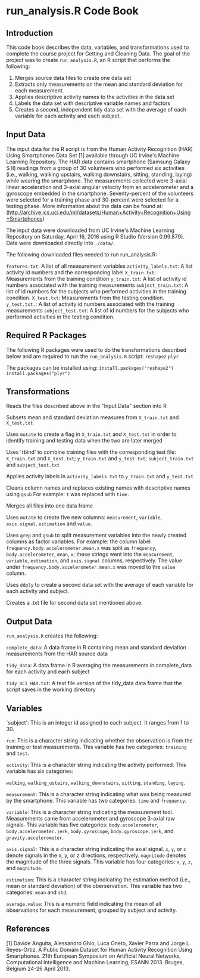 # run_analysis.R Code Book

## Introduction

This code book describes the data, variables, and transformations used to
complete the course project for Getting and Cleaning Data. The goal of the 
project was to create `run_analysis.R`, an R script that performs the
following:

1. Merges source data files to create one data set
2. Extracts only measurements on the mean and standard deviation for each measurement.
3. Applies descriptive activity names to the activities in the data set
4. Labels the data set with descriptive variable names and factors
5. Creates a second, independent tidy data set with the average of each variable for each activity and each subject.

## Input Data

The input data for the R script is from the Human Activity Recognition (HAR) Using Smartphones Data Set [1] available through UC Irvine's Machine Learning Repository. The HAR data contains smartphone (Samsung Galaxy S II) readings from a group of 30 volunteers who performed six activities (i.e., walking, walking upstairs, walking downstairs, sitting, standing, laying) while wearing the smartphone. The measurements collected were 3-axial linear acceleration and 3-axial angular velocity from an accelerometer and a gyroscope embedded in the smartphone. Seventy-percent of the volunteers were selected for a training phase and 30-percent were selected for a testing phase. More information about the data can be found at: (http://archive.ics.uci.edu/ml/datasets/Human+Activity+Recognition+Using+Smartphones)

The input data were downloaded from UC Irvine's Machine Learning Repository on Saturday, April 16, 2016 using R Studio (Version 0.99.879). Data were downloaded directly into `./data/`.

The following downloaded files needed to run run_analysis.R:

`features.txt`: A list of all measurement variables
`activity_labels.txt`: A list activity id numbers and the corresponding label
`X_train.txt`: Measurements from the training condition
`y_train.txt`: A list of activity id numbers associated with the training measurements
`subject_train.txt`: A list of id numbers for the subjects who performed activities in the training condition. 
`X_test.txt`: Measurements from the testing condition.
`y_test.txt.`: A list of activity id numbers associated with the training measurements
`subject_test.txt`: A list of id numbers for the subjects who performed activities in the testing condition.  

## Required R Packages

The following R packages were used to do the transformations described below and are required to run the `run_analysis.R` script: `reshape2` `plyr`

The packages can be installed using: `install.packages("reshape2")`
                                     `install.packages("plyr")`

## Transformations

Reads the files described above in the "Input Data" section into R

Subsets mean and standard deviation measures from `X_train.txt` and `X_test.txt`

Uses `mutate` to create a flag in `X_train.txt` and `X_test.txt` in order to identify training and testing data when the two are later merged

Uses 'rbind' to combine training files with the corresponding test file: `X_train.txt` and `X_test.txt`; `y_train.txt` and `y_test.txt`; `subject_train.txt` and `subject_test.txt`

Applies activity labels in `activity_labels.txt` to `y_train.txt` and `y_test.txt`

Cleans column names and replaces existing names with descriptive names using `gsub`
  For example: `t` was replaced with `time.`

Merges all files into one data frame

Uses `mutate` to create five new columns: `measurement`, `variable`, `axis.signal`, `estimation` and `value`.

Uses `grep` and `gsub` to split measurement variables into the newly created columns as factor variables. 
  For example: the column label `frequency.body.accelerometer.mean.x` was split as `frequency`, `body.accelerometer`, `mean`, `x`; these strings went into    the `measurement`, `variable`, `estimation`, and `axis.signal` columns, respectively. The   value under `frequency.body.accelerometer.mean.x` was moved to   the `value` column.

Uses `ddply` to create a second data set with the average of each variable for each activity and subject.

Creates a .txt file for second data set mentioned above.

## Output Data

`run_analysis.R` creates the following:

  `complete_data`: A data frame in R containing mean and standard deviation 
                   measurements from the HAR source data 

  `tidy_data`: A data frame in R averaging the measurements in complete_data
               for each activity and each subject
                 
  `tidy_UCI_HAR.txt`: A text file version of the tidy_data data frame that the 
                      script saves in the working directory

## Variables

`subject': This is an integer id assigned to each subject. It ranges from 1 to 30.

`run`: This is a character string indicating whether the observation is from the training or test measurements. This variable has two categories: `training` and `test`. 

`activity`: This is a character string indicating the activity performed. This variable has six categories: 

`walking`, `walking_ustairs`, `walking_downstairs`, `sitting`, `standing`, `laying`. 

`measurement`: This is a character string indicating what was being measured by the smartphone. This variable has two categories: `time` and `frequency`.

`variable`: This is a character string indicating the measurement tool. Measurements came from accelerometer and gyroscope 3-axial raw signals. This variable has five categories: `body.accelerometer`, `body.accelerometer.jerk`, `body.gyroscope`, `body.gyroscope.jerk`, and `gravity.accelerometer`.

`axis.signal`: This is a character string indicating the axial signal. `x`, `y`, or `z` denote signals in the x, y, or z directions, respectively. `magnitude` denotes the magnitude of the three signals. This variable has four categories: `x`, `y`, `z`, and `magnitude`.

`estimation`: This is a character string indicating the estimation method (i.e., mean or standard deviation) of the oberservation. This variable has two categories: `mean` and `std`.

`average.value`: This is a numeric field indicating the mean of all observations for each measurement, grouped by subject and activity.  

## References

[1] Davide Anguita, Alessandro Ghio, Luca Oneto, Xavier Parra and Jorge L. 
Reyes-Ortiz. A Public Domain Dataset for Human Activity Recognition Using 
Smartphones. 21th European Symposium on Artificial Neural Networks, Computational 
Intelligence and Machine Learning, ESANN 2013. Bruges, Belgium 24-26 April 2013.
